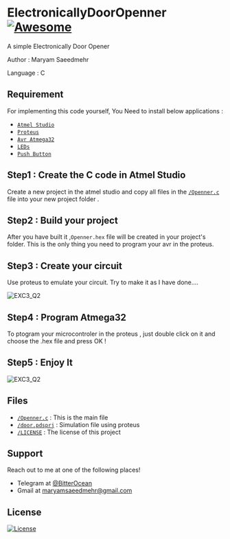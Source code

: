 # ElectronicallyDoorOpenner[![Awesome](https://cdn.rawgit.com/sindresorhus/awesome/d7305f38d29fed78fa85652e3a63e154dd8e8829/media/badge.svg)](https://github.com/BitterOcean/IUT/tree/master/Microprocessor/HW3/ElectronicallyDoorOpenner)

A simple Electronically Door Opener

Author : Maryam Saeedmehr

Language : C

## **Requirement**

For implementing this code yourself, You Need to install below applications :

- <a href="https://www.microchip.com/mplab/avr-support/atmel-studio-7">`Atmel Studio`</a> 
- <a href="https://www.labcenter.com/downloads/">`Proteus`</a> 
- <a href="https://www.amazon.com/ATMEGA32-16PU-Microcontroller-System-Programmable-ATMEGA/dp/B071VYGJB9">`Avr Atmega32`</a>
- <a href="https://www.amazon.com/DiCUNO-450pcs-Emitting-Assorted-Yellow/dp/B072B75W79?ref_=ast_slp_dp">`LEDs`</a>
- <a href="https://www.amazon.com/100pcs-Momentary-Tactile-Button-6x6x5mm/dp/B0814G432F/ref=sr_1_5?crid=1DVKGK9CIDSEK&keywords=micro+push+button+switch+on+off&qid=1578182677&sprefix=push+button+switch+on+off+%2Caps%2C367&sr=8-5">`Push Button`</a>


## Step1 : Create the C code in Atmel Studio

Create a new project in the atmel studio and copy all files in the <a href="https://github.com/BitterOcean/IUT/tree/master/Microprocessor/HW3/ElectronicallyDoorOpenner/Openner.c">`/Openner.c`</a> file into your new project folder .


## Step2 : Build your project

After you have built it ,`Openner.hex` file will be created in your project's folder. This is the only thing you need to program your avr in the proteus.


## Step3 : Create your circuit

Use proteus to emulate your circuit. Try to make it as I have done....

![EXC3_Q2](https://user-images.githubusercontent.com/59505261/71773145-bc478a80-2f6c-11ea-84bf-e992d058d02a.png)


## Step4 : Program Atmega32

To ptogram your microcontroler in the proteus , just double click on it and choose the .hex file and press OK !


## Step5 : Enjoy It

![EXC3_Q2](https://user-images.githubusercontent.com/59505261/71773148-cec1c400-2f6c-11ea-8764-4c4150ac5ae6.gif)



## **Files**
- <a href="https://github.com/BitterOcean/IUT/tree/master/Microprocessor/HW3/ElectronicallyDoorOpenner/Openner.c">`/Openner.c`</a> : This is the main file
- <a href="https://github.com/BitterOcean/IUT/tree/master/Microprocessor/HW3/ElectronicallyDoorOpenner/door.pdsprj">`/door.pdsprj`</a> : Simulation file using proteus
- <a href="https://github.com/BitterOcean/IUT/tree/master/Microprocessor/HW3/ElectronicallyDoorOpenner/LICENSE">`/LICENSE`</a> : The license of this project



## **Support**

Reach out to me at one of the following places!

- Telegram at <a href="https://t.me/BitterOcean" target="_blank">@BitterOcean</a>
- Gmail at <a href="mailto:maryamsaeedmehr@gmail.com" target="_blank">maryamsaeedmehr@gmail.com</a>

## **License**

[![License](https://img.shields.io/:license-mit-blue.svg?style=flat-square)](http://badges.mit-license.org)

